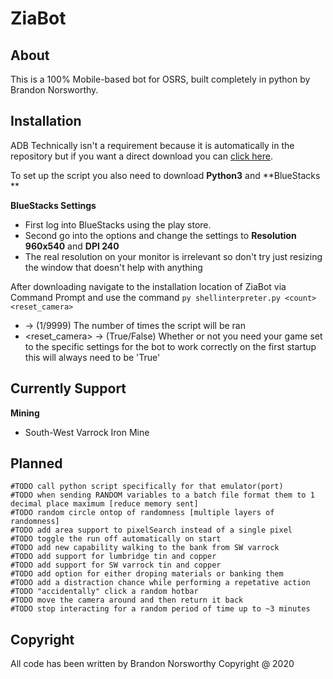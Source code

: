 # ZiaBot

## About

This is a 100% Mobile-based bot for OSRS, built completely in python by Brandon Norsworthy.

## Installation

ADB Technically isn't a requirement because it is automatically in the repository but if you want a direct download you can [click here](https://dl.google.com/android/repository/platform-tools-latest-windows.zip).

To set up the script you also need to download **Python3** and **BlueStacks **

**BlueStacks Settings**
* First log into BlueStacks using the play store.
* Second go into the options and change the settings to **Resolution 960x540** and **DPI 240**
* The real resolution on your monitor is irrelevant so don't try just resizing the window that doesn't help with anything

After downloading navigate to the installation location of ZiaBot via Command Prompt and use the command `py shellinterpreter.py <count> <reset_camera>`
* <count> -> (1/9999) The number of times the script will be ran
* <reset_camera> -> (True/False) Whether or not you need your game set to the specific settings for the bot to work correctly on the first startup this will always need to be 'True'

## Currently Support

**Mining**
* South-West Varrock Iron Mine

## Planned
```
#TODO call python script specifically for that emulator(port)
#TODO when sending RANDOM variables to a batch file format them to 1 decimal place maximum [reduce memory sent]
#TODO random circle ontop of randomness [multiple layers of randomness]
#TODO add area support to pixelSearch instead of a single pixel
#TODO toggle the run off automatically on start
#TODO add new capability walking to the bank from SW varrock
#TODO add support for lumbridge tin and copper
#TODO add support for SW varrock tin and copper
#TODO add option for either droping materials or banking them
#TODO add a distraction chance while performing a repetative action
#TODO "accidentally" click a random hotbar
#TODO move the camera around and then return it back
#TODO stop interacting for a random period of time up to ~3 minutes
```

## Copyright
All code has been written by Brandon Norsworthy Copyright @ 2020